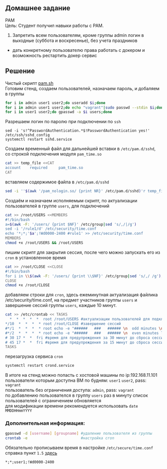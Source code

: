 ## Домашнее задание  
PAM  
Цель: Студент получил навыки работы с PAM.  
1. Запретить всем пользователям, кроме группы admin логин в выходные (суббота и воскресенье), без учета праздников  
* дать конкретному пользователю права работать с докером и возможность рестартить докер сервис    

## Решение   
Чистый скрипт [pam.sh](https://github.com/dbudakov/9.AAA/blob/master/homework/pam.sh)  
Готовим стенд, создаем пользователей, назначаем пароль, и добаляем в группы  
```sh
for i in admin user1 user2;do useradd $i;done
for i in admin user1 user2;do echo "vagrant"|sudo passwd --stdin $i;done
for i in user1 user2;do gpasswd -a $i users;done
```
Разрешаем логин по паролю при подключении по `ssh`  
```
sed -i 's!^PasswordAuthentication.*$!PasswordAuthentication yes!' /etc/ssh/sshd_config
systemctl restart sshd.service
```
Создаем временный файл для дальнейшей вставки в `/etc/pam.d/sshd`, со строкой подключения модуля `pam_time.so`    
```sh
cat >> temp_file <<CAT
account    required     pam_time.so
CAT
```
вставляем содержимое файла в `/etc/pam.d/sshd`  
```sh
sed -i ''$(awk '/pam_nologin.so/ {print NR}' /etc/pam.d/sshd)'r temp_file'  /etc/pam.d/sshd
```
Создаём и назначаем исполняемым скрипт, по актуализации пользователей в группе `users`, для подключений
```sh 
cat >> /root/USERS <<MEMBERS
#!/bin/bash
a=$(awk -F: '/users/ {print $NF}' /etc/group|sed 's/,/|/g') 
sed -i '/rule1/d' /etc/security/time.conf
echo '*;*;'$a';!Wd0000-2400 #rule1' >> /etc/security/time.conf 
MEMBERS
chmod +x /root/USERS && /root/USERS
```
пишим скрипт для закрытия сессия, после чего можно запускать его из `cron` в установленное время
```sh
cat >> /root/CLOSE <<CLOSE
#!/bin/bash
for i in \\$(awk -F: '/users/ {print \\$NF}' /etc/group|sed 's/,/ /g');do pkill -9 -u \\$i;done
CLOSE
chmod +x /root/CLOSE
```
добавляем строки для `cron`, здесь ежеминутная актуализация файлика /etc/security/time.conf, на предмет участников группы `users` и завершение сессий группы `users`, каждые 10 минут. 
```sh
cat >> /etc/crontab << TASKS
  *  *  *  *  *  root /root/USERS #актуализации пользователей для подключения
*/10  *  *  *  * root /root/CLOSE #завершение сессий
#*/1  *  *  *  * root echo -e "######   ###   ###### \n  odd minutes \n######   ###   ######"|wall
#*/2  *  *  *  * root echo -e "######   ###   ###### \n  even minutes left \n######   ###   ######"|wall
# 30 17 *  *  fri #время для предупреждения за 30 минут до сброса сессий
# 45 17 *  *  fri #время для предупреждения за 15 минут до сброса сессий
TASKS
```
пeрезагрузка сервиса `cron`  
```sh
systemctl restart crond.service
```
В итоге на стенд можно попасть с хостовой машины по ip:192.168.11.101   
пользователи которым доступна ВМ по будням: `user1` `user2`, pass: `vagrant`  
пользователь без ограничения доступа: `admin`, pass: `vagrant`  
по добавлению пользователся в группу `users` раз в минуту список пользователей с ограничением обновляется  
для модификации времени рекомендуется использовать `date MMDDHHmmYYYY`  


### Дополнительная информация:    
```sh
gpasswd -d [username] [groupname] #удаление пользователя из группы
crontab -e                        #настройка cron
```
Обязательно прописываем время в настройке `/etc/secure/time.conf` справка пункт `1.5` [здесь](https://xubuntu-ru.net/how-to/101-roditelskiy-kontrol-posredstvom-linux-pam.html)    
```
*;*;user1;!Wd0000-2400
```
